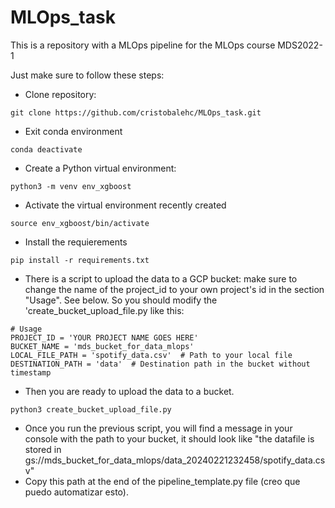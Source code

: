 # MLOps_task
This is a repository with a MLOps pipeline for the MLOps course MDS2022-1

Just make sure to follow these steps: 

 - Clone repository:
```
git clone https://github.com/cristobalehc/MLOps_task.git
```
 - Exit conda environment
```
conda deactivate
```
 - Create a Python virtual environment:
```
python3 -m venv env_xgboost
```
- Activate the virtual environment recently created
```
source env_xgboost/bin/activate
```
- Install the requierements
```
pip install -r requirements.txt
```
 - There is a script to upload the data to a GCP bucket: make sure to change the name of the project_id to your own project's id in the section "Usage". See below. So you should modify the 'create_bucket_upload_file.py like this:
```
# Usage
PROJECT_ID = 'YOUR PROJECT NAME GOES HERE'
BUCKET_NAME = 'mds_bucket_for_data_mlops'
LOCAL_FILE_PATH = 'spotify_data.csv'  # Path to your local file
DESTINATION_PATH = 'data'  # Destination path in the bucket without timestamp
```
- Then you are ready to upload the data to a bucket. 
```
python3 create_bucket_upload_file.py
```
- Once you run the previous script, you will find a message in your console with the path to your bucket, it should look like "the datafile is stored in gs://mds_bucket_for_data_mlops/data_20240221232458/spotify_data.csv"
- Copy this path at the end of the pipeline_template.py file (creo que puedo automatizar esto). 
